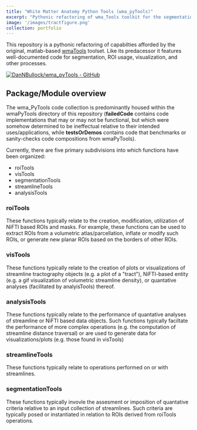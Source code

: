 ```yaml
---
title: "White Matter Anatomy Python Tools (wma_pyTools)"
excerpt: "Pythonic refactoring of wma_Tools toolkit for the segmentation and analysis of streamline tractography."
image: '/images/tractfigure.png'
collection: portfolio
---
```


This repository is a pythonic refactoring of capabilties afforded by the original, matlab-based [wmaTools](https://github.com/DanNBullock/wma_tools) toolset.  Like its predacessor it features well-documented code for segmentation, ROI usage,  visualization, and other processes.
<div style= 'text-align: center; width:max-content; height:auto'>

[![DanNBullock/wma_pyTools - GitHub](https://gh-card.dev/repos/DanNBullock/wma_pyTools.svg)](https://github.com/DanNBullock/wma_pyTools)

</div>

## Package/Module overview

The wma_PyTools code collection is predominantly housed within the wmaPyTools directory of this repository (**failedCode** contains code implementations that may or may not be functional, but which were somehow determined to be ineffectual relative to their intended uses/applications, while **testsOrDemos** contains code that benchmarks or sanity-checks code compositions from wmaPyTools).

Currently, there are five primary subdivisions into which functions have been organized:

- roiTools
- visTools
- segmentationTools
- streamlineTools
- analysisTools

### roiTools
These functions typically relate to the creation, modification, utilization of NiFTI based ROIs and masks. For example, these functions can be used to extract ROIs from a volumetric atlas/parcellation, inflate or modify such ROIs, or generate new planar ROIs based on the borders of other ROIs.

### visTools
These functions typically relate to the creation of plots or visualizations of streamline tractography objects (e.g. a plot of a "tract"), NiFTI-based entity (e.g. a gif visualization of volumetric streamline density), or quantative analyses (facilitated by analyisTools) thereof.

### analysisTools
These functions typically relate to the performance of quantative analyses of streamline or NiFTI based data objects. Such functions typically faciltate the performance of more complex operations (e.g. the computation of streamline distance traversal) or are used to generate data for visualizations/plots (e.g. those found in visTools)

### streamlineTools
These functions typically relate to operations performed on or with streamlines.

### segmentationTools
These functions typically invovle the assesment or imposition of quantative criteria relative to an input collection of streamlines.  Such criteria are typically posed or instantiated in relation to ROIs derived from roiTools operations.